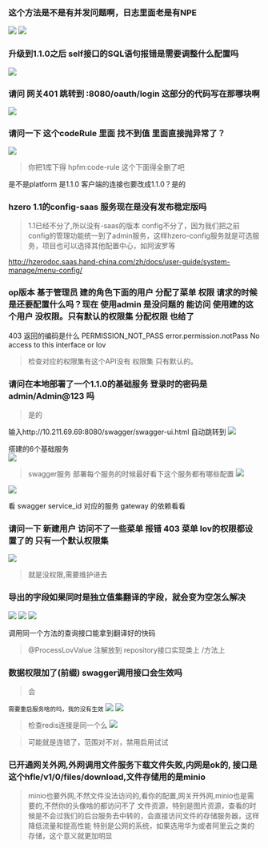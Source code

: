 ### 这个方法是不是有并发问题啊，日志里面老是有NPE 
![](https://img2018.cnblogs.com/blog/1231979/201911/1231979-20191120093648786-1607469617.png)
![](https://img2018.cnblogs.com/blog/1231979/201911/1231979-20191120093658500-1517354564.png)


### 升级到1.1.0之后 self接口的SQL语句报错是需要调整什么配置吗
![](https://img2018.cnblogs.com/blog/1231979/201911/1231979-20191120094121650-276447900.png)



### 请问 网关401 跳转到 :8080/oauth/login 这部分的代码写在那哪块啊
![](https://img2018.cnblogs.com/blog/1231979/201911/1231979-20191120093851336-1935076921.png)


### 请问一下  这个codeRule  里面 找不到值  里面直接抛异常了？
![](https://img2018.cnblogs.com/blog/1231979/201911/1231979-20191120093940510-855370123.png)


>你把1库下得 hpfm:code-rule 这个下面得全删了吧

是不是platform 是1.1.0  客户端的连接也要改成1.1.0？是的


### hzero 1.1的config-saas 服务现在是没有发布稳定版吗
>1.1已经不分了,所以没有-saas的版本
>config不分了，因为我们把之前config的管理功能统一到了admin服务，这样hzero-config服务就是可选服务，项目也可以选择其他配置中心，如阿波罗等

http://hzerodoc.saas.hand-china.com/zh/docs/user-guide/system-manage/menu-config/


### op版本  基于管理员  建的角色下面的用户   分配了菜单  权限  请求的时候  是还要配置什么吗？现在  使用admin 是没问题的  能访问   使用建的这个用户  没权限。只有默认的权限集  分配权限  也给了
403 返回的编码是什么
PERMISSION_NOT_PASS  error.permission.notPass  No access to this interface or lov

>检查对应的权限集有这个API没有
权限集  只有默认的。


###  请问在本地部署了一个1.1.0的基础服务  登录时的密码是admin/Admin@123 吗
>是的

 输入http://10.211.69.69:8080/swagger/swagger-ui.html 自动跳转到
![](https://img2018.cnblogs.com/blog/1231979/201911/1231979-20191120093500617-837068546.png)

搭建的6个基础服务 <br/>
![](https://img2018.cnblogs.com/blog/1231979/201911/1231979-20191120093545826-2002586685.png)

>swagger服务  部署每个服务的时候最好看下这个服务都有哪些配置
![](https://img2018.cnblogs.com/blog/1231979/201911/1231979-20191120093608796-1471720809.png)


![](https://img2018.cnblogs.com/blog/1231979/201911/1231979-20191120093731983-1529393811.png)

看 swagger service_id 对应的服务   gateway 的依赖看看



### 请问一下  新建用户  访问不了一些菜单  报错  403  菜单  lov的权限都设置了的 只有一个默认权限集

![](https://img2018.cnblogs.com/blog/1231979/201911/1231979-20191120093008427-655136483.png)

>就是没权限,需要维护进去




### 导出的字段如果同时是独立值集翻译的字段，就会变为空怎么解决
![](https://img2018.cnblogs.com/blog/1231979/201911/1231979-20191120092823809-25253086.png)
![](https://img2018.cnblogs.com/blog/1231979/201911/1231979-20191120092833050-1955674910.png)
![](https://img2018.cnblogs.com/blog/1231979/201911/1231979-20191120092842487-1651794705.png)

调用同一个方法的查询接口能拿到翻译好的快码

>@ProcessLovValue 注解放到 repository接口实现类上 /方法上


### 数据权限加了(前缀) swagger调用接口会生效吗
>会

`需要重启服务啥的吗，我的没有生效`
![](https://img2018.cnblogs.com/blog/1231979/201911/1231979-20191120092630575-1782752352.png)
![](https://img2018.cnblogs.com/blog/1231979/201911/1231979-20191120092700220-1984271241.png)

>检查redis连接是同一个么
![](https://img2018.cnblogs.com/blog/1231979/201911/1231979-20191120092743289-1537089066.png)

>可能就是连错了，范围对不对，禁用启用试试


### 已开通网关外网,外网调用文件服务下载文件失败,内网是ok的, 接口是这个hfle/v1/0/files/download,文件存储用的是minio

>minio也要外网,不然文件没法访问的,看你的配置,网关开外网,minio也是需要的,不然你的头像啥的都访问不了
>文件资源，特别是图片资源，查看的时候是不会过我们的后台服务去中转的，会直接访问文件的存储服务器，这样降低流量和提高性能
>特别是公网的系统，如果选用华为或者阿里云之类的存储，这个意义就更加明显
